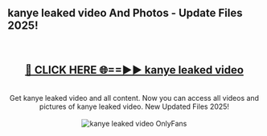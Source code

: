 <h2>kanye leaked video And Photos - Update Files 2025!</h2>
<br>
<div align="center">
<h2><a href="https://betterlinks.top/A2PfLJ" rel="nofollow">🔴 CLICK HERE 🌐==►► kanye leaked video</a></h2>
<br>
Get kanye leaked video and all content. Now you can access all videos and pictures of kanye leaked video. New Updated Files 2025!
<br>
<br>
<a href="https://betterlinks.top/A2PfLJ" rel="nofollow" data-target="animated-image.originalLink"><img src="https://i.imgur.com/dJHk4Zq.gif" alt="kanye leaked video OnlyFans" style="max-width: 100%; display: inline-block;" data-target="animated-image.originalImage"></a>
</div>
<br>